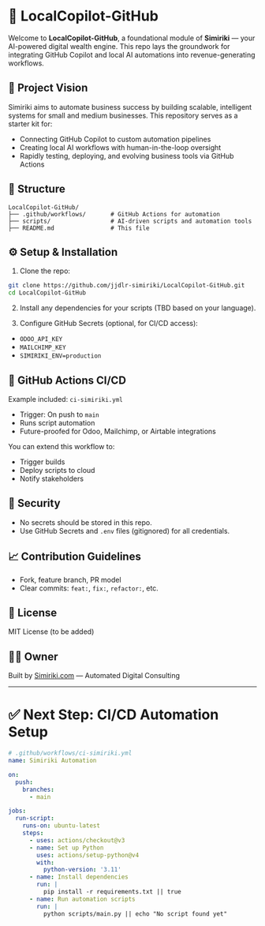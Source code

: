 # 🚀 LocalCopilot-GitHub

Welcome to **LocalCopilot-GitHub**, a foundational module of **Simiriki** — your AI-powered digital wealth engine. This repo lays the groundwork for integrating GitHub Copilot and local AI automations into revenue-generating workflows.

## 🧠 Project Vision
Simiriki aims to automate business success by building scalable, intelligent systems for small and medium businesses. This repository serves as a starter kit for:
- Connecting GitHub Copilot to custom automation pipelines
- Creating local AI workflows with human-in-the-loop oversight
- Rapidly testing, deploying, and evolving business tools via GitHub Actions

## 📂 Structure
```
LocalCopilot-GitHub/
├── .github/workflows/       # GitHub Actions for automation
├── scripts/                 # AI-driven scripts and automation tools
├── README.md                # This file
```

## ⚙️ Setup & Installation
1. Clone the repo:
```bash
git clone https://github.com/jjdlr-simiriki/LocalCopilot-GitHub.git
cd LocalCopilot-GitHub
```
2. Install any dependencies for your scripts (TBD based on your language).

3. Configure GitHub Secrets (optional, for CI/CD access):
- `ODOO_API_KEY`
- `MAILCHIMP_KEY`
- `SIMIRIKI_ENV=production`

## 🚀 GitHub Actions CI/CD
Example included: `ci-simiriki.yml`
- Trigger: On push to `main`
- Runs script automation
- Future-proofed for Odoo, Mailchimp, or Airtable integrations

You can extend this workflow to:
- Trigger builds
- Deploy scripts to cloud
- Notify stakeholders

## 🔐 Security
- No secrets should be stored in this repo.
- Use GitHub Secrets and `.env` files (gitignored) for all credentials.

## 📈 Contribution Guidelines
- Fork, feature branch, PR model
- Clear commits: `feat:`, `fix:`, `refactor:`, etc.

## 📄 License
MIT License (to be added)

## 👨‍🚀 Owner
Built by [Simiriki.com](https://simiriki.com) — Automated Digital Consulting

---

# ✅ Next Step: CI/CD Automation Setup

```yaml
# .github/workflows/ci-simiriki.yml
name: Simiriki Automation

on:
  push:
    branches:
      - main

jobs:
  run-script:
    runs-on: ubuntu-latest
    steps:
      - uses: actions/checkout@v3
      - name: Set up Python
        uses: actions/setup-python@v4
        with:
          python-version: '3.11'
      - name: Install dependencies
        run: |
          pip install -r requirements.txt || true
      - name: Run automation scripts
        run: |
          python scripts/main.py || echo "No script found yet"
